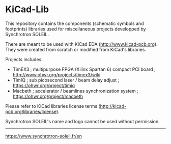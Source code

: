 KiCad-Lib
=========

This repository contains the components (schematic symbols and footprints) libraries used for miscellaneous projects developped by Synchrotron SOLEIL.

There are meant to be used with KiCad EDA (http://www.kicad-pcb.org).
They were created from scratch or modified from KiCad's libraries.

Projects includes:

- TimEX3 ; multipurpose FPGA (Xilinx Spartan 6) compact PCI board ; http://www.ohwr.org/projects/timex3/wiki
- TimIQ  ; sub picosecond laser / beam delay adjust ; https://ohwr.org/project/timiq
- Macbeth ; accelerator / beamlines synchronization system ; https://ohwr.org/project/macbeth

Please refer to KiCad libraries license terms (http://kicad-pcb.org/libraries/license).

Synchrotron SOLEIL's name and logo cannot be used without permission.

----------

https://www.synchrotron-soleil.fr/en

